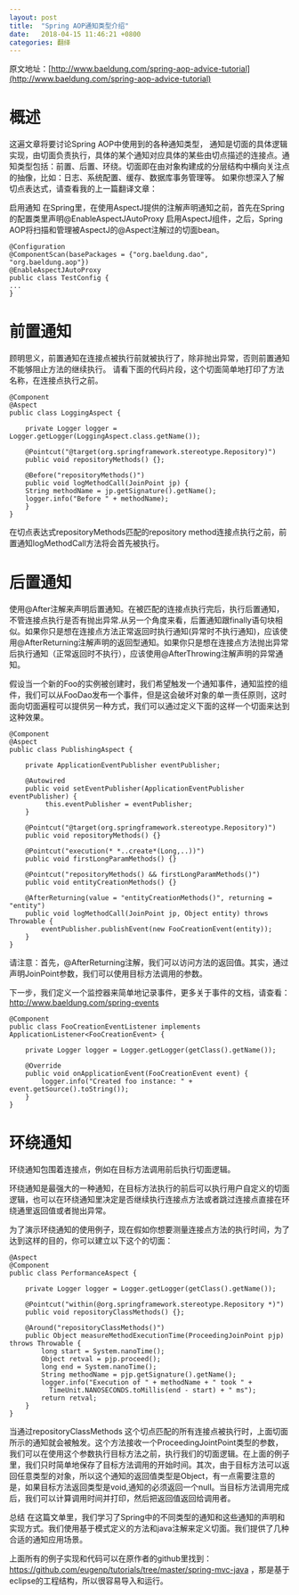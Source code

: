 ```yaml
---
layout: post
title:  "Spring AOP通知类型介绍"
date:   2018-04-15 11:46:21 +0800
categories: 翻绎
---
```

原文地址：[http://www.baeldung.com/spring-aop-advice-tutorial](http://www.baeldung.com/spring-aop-advice-tutorial)

# 概述 #
这遍文章将要讨论Spring AOP中使用到的各种通知类型，
通知是切面的具体逻辑实现，由切面负责执行，具体的某个通知对应具体的某些由切点描述的连接点。通知类型包括：前置、后置、环绕。切面即在由对象构建成的分层结构中横向关注点的抽像，比如：日志、系统配置、缓存、数据库事务管理等。
如果你想深入了解切点表达式，请查看我的上一篇翻译文章：

启用通知
在Spring里，在使用AspectJ提供的注解声明通知之前，首先在Spring的配置类里声明@EnableAspectJAutoProxy 启用AspectJ组件，之后，Spring AOP将扫描和管理被AspectJ的@Aspect注解过的切面bean。

    @Configuration
    @ComponentScan(basePackages = {"org.baeldung.dao", "org.baeldung.aop"})
    @EnableAspectJAutoProxy
    public class TestConfig {
    ...
    }


# 前置通知 #
顾明思义，前置通知在连接点被执行前就被执行了，除非抛出异常，否则前置通知不能够阻止方法的继续执行。
请看下面的代码片段，这个切面简单地打印了方法名称，在连接点执行之前。

    @Component
    @Aspect
    public class LoggingAspect {
    
	    private Logger logger = Logger.getLogger(LoggingAspect.class.getName());
	    
	    @Pointcut("@target(org.springframework.stereotype.Repository)")
	    public void repositoryMethods() {};
	    
	    @Before("repositoryMethods()")
	    public void logMethodCall(JoinPoint jp) {
	    String methodName = jp.getSignature().getName();
	    logger.info("Before " + methodName);
	    }
    }



在切点表达式repositoryMethods匹配的repository method连接点执行之前，前置通知logMethodCall方法将会首先被执行。

# 后置通知 #
使用@After注解来声明后置通知。在被匹配的连接点执行完后，执行后置通知，不管连接点执行是否有抛出异常.从另一个角度来看，后置通知跟finally语句块相似。如果你只是想在连接点方法正常返回时执行通知(异常时不执行通知)，应该使用@AfterReturning注解声明的返回型通知。如果你只是想在连接点方法抛出异常后执行通知（正常返回时不执行），应该使用@AfterThrowing注解声明的异常通知。

假设当一个新的Foo的实例被创建时，我们希望触发一个通知事件，通知监控的组件，我们可以从FooDao发布一个事件，但是这会破坏对象的单一责任原则，这时面向切面遍程可以提供另一种方式，我们可以通过定义下面的这样一个切面来达到这种效果。

    @Component
    @Aspect
    public class PublishingAspect {
    
	    private ApplicationEventPublisher eventPublisher;
	    
	    @Autowired
	    public void setEventPublisher(ApplicationEventPublisher eventPublisher) {
	   		 this.eventPublisher = eventPublisher;
	    }
	    
	    @Pointcut("@target(org.springframework.stereotype.Repository)")
	    public void repositoryMethods() {}
	    
	    @Pointcut("execution(* *..create*(Long,..))")
	    public void firstLongParamMethods() {}
	    
	    @Pointcut("repositoryMethods() && firstLongParamMethods()")
	    public void entityCreationMethods() {}
	    
	    @AfterReturning(value = "entityCreationMethods()", returning = "entity")
	    public void logMethodCall(JoinPoint jp, Object entity) throws Throwable {
	    	eventPublisher.publishEvent(new FooCreationEvent(entity));
	    }
    }


请注意：首先，@AfterReturning注解，我们可以访问方法的返回值。其实，通过声明JoinPoint参数，我们可以使用目标方法调用的参数。

下一步，我们定义一个监控器来简单地记录事件，更多关于事件的文档，请查看：http://www.baeldung.com/spring-events

    @Component
    public class FooCreationEventListener implements ApplicationListener<FooCreationEvent> {
    
	    private Logger logger = Logger.getLogger(getClass().getName());
	    
	    @Override
	    public void onApplicationEvent(FooCreationEvent event) {
	    	logger.info("Created foo instance: " + event.getSource().toString());
	    }
    }


# 环绕通知 #
环绕通知包围着连接点，例如在目标方法调用前后执行切面逻辑。

环绕通知是最强大的一种通知，在目标方法执行的前后可以执行用户自定义的切面逻辑，也可以在环绕通知里决定是否继续执行连接点方法或者跳过连接点直接在环绕通里返回值或者抛出异常。

为了演示环绕通知的使用例子，现在假如你想要测量连接点方法的执行时间，为了达到这样的目的，你可以建立以下这个的切面：

    @Aspect
    @Component
    public class PerformanceAspect {
    
	    private Logger logger = Logger.getLogger(getClass().getName());
	    
	    @Pointcut("within(@org.springframework.stereotype.Repository *)")
	    public void repositoryClassMethods() {};
	    
	    @Around("repositoryClassMethods()")
	    public Object measureMethodExecutionTime(ProceedingJoinPoint pjp) throws Throwable {
		    long start = System.nanoTime();
		    Object retval = pjp.proceed();
		    long end = System.nanoTime();
		    String methodName = pjp.getSignature().getName();
		    logger.info("Execution of " + methodName + " took " + 
		      TimeUnit.NANOSECONDS.toMillis(end - start) + " ms");
		    return retval;
	    }
    }

当通过repositoryClassMethods 这个切点匹配的所有连接点被执行时，上面切面所示的通知就会被触发。这个方法接收一个ProceedingJointPoint类型的参数，我们可以在使用这个参数执行目标方法之前，执行我们的切面逻辑。在上面的例子里，我们只时简单地保存了目标方法调用的开始时间。其次，由于目标方法可以返回任意类型的对象，所以这个通知的返回值类型是Object，有一点需要注意的是，如果目标方法返回类型是void,通知的必须返回一个null。当目标方法调用完成后，我们可以计算调用时间并打印，然后把返回值返回给调用者。

总结
在这篇文单里，我们学习了Spring中的不同类型的通知和这些通知的声明和实现方式。我们使用基于模式定义的方法和java注解来定义切面。我们提供了几种合适的通知应用场景。

上面所有的例子实现和代码可以在原作者的github里找到：https://github.com/eugenp/tutorials/tree/master/spring-mvc-java ，那是基于eclipse的工程结构，所以很容易导入和运行。
